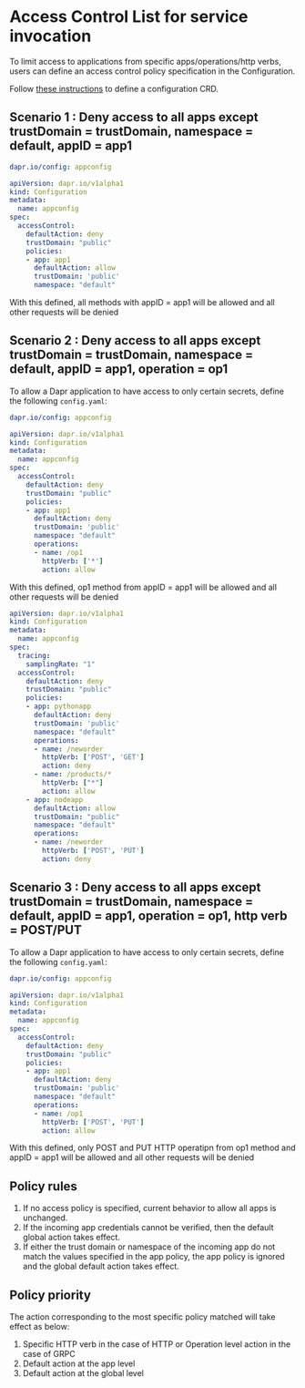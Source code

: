 # Access Control List for service invocation

To limit access to applications from specific apps/operations/http verbs, users can define an access control policy specification in the Configuration.

Follow [these instructions](../../concepts/configuration/README.md) to define a configuration CRD.

## Scenario 1 : Deny access to all apps except trustDomain = trustDomain, namespace = default, appID = app1



```yaml
dapr.io/config: appconfig
```

```yaml
apiVersion: dapr.io/v1alpha1
kind: Configuration
metadata:
  name: appconfig
spec:
  accessControl:
    defaultAction: deny
    trustDomain: "public"
    policies:
    - app: app1
      defaultAction: allow
      trustDomain: 'public'
      namespace: "default"
```

With this defined, all methods with appID = app1 will be allowed and all other requests will be denied

## Scenario 2 : Deny access to all apps except trustDomain = trustDomain, namespace = default, appID = app1, operation = op1

To allow a Dapr application to have access to only certain secrets, define the following `config.yaml`:

```yaml
dapr.io/config: appconfig
```

```yaml
apiVersion: dapr.io/v1alpha1
kind: Configuration
metadata:
  name: appconfig
spec:
  accessControl:
    defaultAction: deny
    trustDomain: "public"
    policies:
    - app: app1
      defaultAction: deny
      trustDomain: 'public'
      namespace: "default"
      operations:
      - name: /op1
        httpVerb: ['*']
        action: allow
```

With this defined, op1 method from appID = app1 will be allowed and all other requests will be denied

```yaml
apiVersion: dapr.io/v1alpha1
kind: Configuration
metadata:
  name: appconfig
spec:
  tracing:
    samplingRate: "1"
  accessControl:
    defaultAction: deny
    trustDomain: "public"
    policies:
    - app: pythonapp
      defaultAction: deny
      trustDomain: 'public'
      namespace: "default"
      operations:
      - name: /neworder
        httpVerb: ['POST', 'GET']
        action: deny
      - name: /products/*
        httpVerb: ["*"]
        action: allow
    - app: nodeapp
      defaultAction: allow
      trustDomain: "public"
      namespace: "default"
      operations:
      - name: /neworder
        httpVerb: ['POST', 'PUT']
        action: deny
```

## Scenario 3 : Deny access to all apps except trustDomain = trustDomain, namespace = default, appID = app1, operation = op1, http verb = POST/PUT

To allow a Dapr application to have access to only certain secrets, define the following `config.yaml`:

```yaml
dapr.io/config: appconfig
```

```yaml
apiVersion: dapr.io/v1alpha1
kind: Configuration
metadata:
  name: appconfig
spec:
  accessControl:
    defaultAction: deny
    trustDomain: "public"
    policies:
    - app: app1
      defaultAction: deny
      trustDomain: 'public'
      namespace: "default"
      operations:
      - name: /op1
        httpVerb: ['POST', 'PUT']
        action: allow
```

With this defined, only POST and PUT HTTP operatipn from op1 method and appID = app1 will be allowed and all other requests will be denied

## Policy rules

1. If no access policy is specified, current behavior to allow all apps is unchanged.
2. If the incoming app credentials cannot be verified, then the default global action takes effect.
3. If either the trust domain or namespace of the incoming app do not match the values specified in the app policy, the app policy is ignored and the global default action takes effect.

## Policy priority

The action corresponding to the most specific policy matched will take effect as below:
1. Specific HTTP verb in the case of HTTP or Operation level action in the case of GRPC
2. Default action at the app level
3. Default action at the global level




